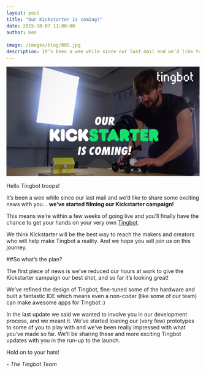 ```yaml
---
layout: post
title: "Our Kickstarter is coming!"
date: 2015-10-07 11:00:00
author: Ken

image: /images/blog/00D.jpg
description: It’s been a wee while since our last mail and we’d like to share some exciting news with you... we’ve started filming our Kickstarter campaign!
---
```


![](/images/blog/00D-1.jpg)


Hello Tingbot troops!

It’s been a wee while since our last mail and we’d like to share some exciting news with you... **we’ve started filming our Kickstarter campaign!**

This means we’re within a few weeks of going live and you’ll finally have the chance to get your hands on your very own [Tingbot](//tingbot.com/).

We think Kickstarter will be the best way to reach the makers and creators who will help make Tingbot a reality. And we hope you will join us on this journey.


##So what’s the plan?

The first piece of news is we’ve reduced our hours at work to give the Kickstarter campaign our best shot, and so far it’s looking great!

We’ve refined the design of Tingbot, fine-tuned some of the hardware and built a fantastic IDE which means even a non-coder (like some of our team) can make awesome apps for Tingbot :)

In the last update we said we wanted to involve you in our development process, and we meant it. We’ve started loaning our (very few) prototypes to some of you to play with and we’ve been really impressed with what you’ve made so far. We’ll be sharing these and more exciting Tingbot updates with you in the run-up to the launch.

Hold on to your hats!

*- The Tingbot Team*